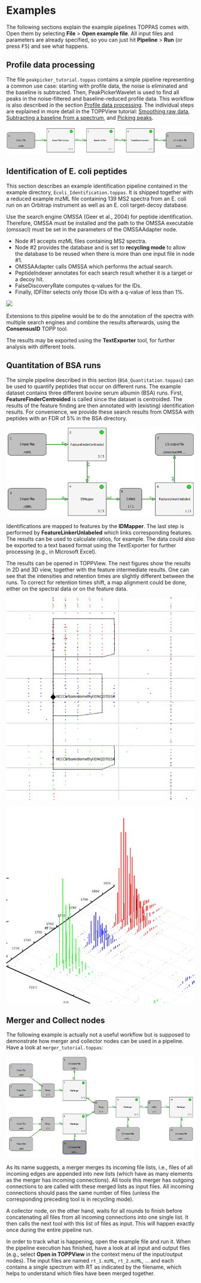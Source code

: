 Examples
========

The following sections explain the example pipelines TOPPAS comes with. Open them by selecting **File** > **Open example file**.
All input files and parameters are already specified, so you can just hit **Pipeline** > **Run** (or press <kbd>F5</kbd>) and see what happens.

## Profile data processing

The file `peakpicker_tutorial.toppas` contains  a simple pipeline representing a common use case: starting with profile
data, the noise is eliminated and the baseline is subtracted. Then, PeakPickerWavelet is used to find all peaks in the
noise-filtered and baseline-reduced profile data. This workflow is also described in the section
[Profile data processing](../TOPP/profile-data-processing.md). The individual steps are explained in more detail in the
TOPPView tutorial: [Smoothing raw data](../TOPP/smoothing-raw-data.md), [Subtracting a baseline from a spectrum](../TOPP/subtracting-a-baseline-from-a-spectrum.md), and [Picking peaks](../TOPP/picking-peaks.md).

![](../../images/tutorials/toppas/TOPPAS_example_profile_data_processing.png)

## Identification of E. coli peptides

This section describes an example identification pipeline contained in the example directory, `Ecoli_Identification.toppas`.
It is shipped together with a reduced example mzML file containing 139 MS2 spectra from an E. coli run on an Orbitrap
instrument as well as an E. coli target-decoy database.

Use the search engine OMSSA (Geer et al., 2004) for peptide identification. Therefore, OMSSA must be installed and the
path to the OMSSA executable (omssacl) must be set in the parameters of the OMSSAAdapter node.

- Node #1 accepts mzML files containing MS2 spectra.
- Node #2 provides the database and is set to **recycling mode** to allow the database to be reused when there is more
  than one input file in node #1.
- OMSSAAdapter calls OMSSA which performs the actual search.
- PeptideIndexer annotates for each search result whether it is a target or a decoy hit.
- FalseDiscoveryRate computes q-values for the IDs.
- Finally, IDFilter selects only those IDs with a q-value of less than 1%.

![](../../images/tutorials/toppas/TOPPAS_Ecoli_Identification.png)

Extensions to this pipeline would be to do the annotation of the spectra with multiple search engines and combine the
results afterwards, using the **ConsensusID** TOPP tool.

The results may be exported using the **TextExporter** tool, for further analysis with different tools.

## Quantitation of BSA runs

The simple pipeline described in this section (`BSA_Quantitation.toppas`) can be used to quantify peptides that occur
on different runs. The example dataset contains three different bovine serum albumin (BSA) runs. First, **FeatureFinderCentroided** is called since the dataset is centroided. The results of the feature finding are then annotated with (existing) identification results. For convenience, we provide these search results from OMSSA with peptides with an FDR of 5% in the BSA directory.

![](../../images/tutorials/toppas/TOPPAS_BSA_Quantitation.png)

Identifications are mapped to features by the **IDMapper**. The last step is performed by **FeatureLinkerUnlabeled** which links
corresponding features. The results can be used to calculate ratios, for example. The data could also be exported to a
text based format using the TextExporter for further processing (e.g., in Microsoft Excel).

The results can be opened in TOPPView. The next figures show the results in 2D and 3D view, together with the feature
intermediate results. One can see that the intensities and retention times are slightly different between the runs. To
correct for retention times shift, a map alignment could be done, either on the spectral data or on the feature data.

![](../../images/tutorials/toppas/TOPPAS_BSA_results_2d.png)

![](../../images/tutorials/toppas/TOPPAS_BSA_results_3d.png)

## Merger and Collect nodes

The following example is actually not a useful workflow but is supposed to demonstrate how merger and collector nodes
can be used in a pipeline. Have a look at `merger_tutorial.toppas`:

![](../../images/tutorials/toppas/TOPPAS_example_merger.png)

As its name suggests, a merger merges its incoming file lists, i.e., files of all incoming edges are appended into new
lists (which have as many elements as the merger has incoming connections). All tools this merger has outgoing
connections to are called with these merged lists as input files. All incoming connections should pass the same number
of files (unless the corresponding preceding tool is in recycling mode).

A collector node, on the other hand, waits for all rounds to finish before concatenating all files from all incoming
connections into one single list. It then calls the next tool with this list of files as input. This will happen exactly
once during the entire pipeline run.

In order to track what is happening, open the example file and run it. When the pipeline execution has finished, have a
look at all input and output files (e.g., select **Open in TOPPView** in the context menu of the input/output nodes). The
input files are named `rt_1.mzML`, `rt_2.mzML`, ... and each contains a single spectrum with RT as indicated by the filename,
which helps to understand which files have been merged together.
